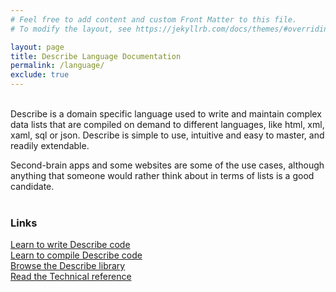 ```yaml
---
# Feel free to add content and custom Front Matter to this file.
# To modify the layout, see https://jekyllrb.com/docs/themes/#overriding-theme-defaults

layout: page
title: Describe Language Documentation
permalink: /language/
exclude: true
---
```

<br>
Describe is a domain specific language used to write and maintain complex data lists that are compiled on demand to different languages, like html, xml, xaml, sql or json. Describe is simple to use, intuitive and easy to master, and readily extendable.

Second-brain apps and some websites are some of the use cases, although anything that someone would rather think about in terms of lists is a good candidate.<br><br>

### Links
[Learn to write Describe code](/language/how-to-write)<br>
[Learn to compile Describe code](/language/how-to-compile)<br>
[Browse the Describe library](https://library.listiary.com/)<br>
[Read the Technical reference](/language/reference/)